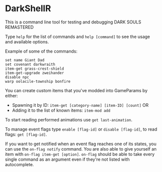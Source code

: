 # DarkShellR
This is a command line tool for testing and debugging DARK SOULS REMASTERED

Type `help` for the list of commands and `help [command]` to see the usage and available options.

Example of some of the commands:
```
set name Giant Dad
set covenant darkwraith
item-get grass-crest-shield 
item-get-upgrade zweihander
disable npc
warp oolacile-township bonfire
```

You can create custom items that you've modded into GameParams by either:
- Spawning it by ID: `item-get [category-name] [item-ID] [count]`
OR
- Adding it to the list of known items: `item-mod add`

To start reading performed animations use `get last-animation`.

To manage event flags type `enable [flag-id]` or `disable [flag-id]`, to read flags: `get [flag-id]`.

If you want to get notified when an event flag reaches one of its states, you can use the `on-flag notify` command.
You are also able to give yourself an item with `on-flag item-get [option]`.
`on-flag` should be able to take every single command as an argument even if they're not listed with autocomplete.
